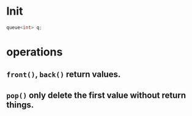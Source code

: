 # Init
```cpp
queue<int> q;
```

# operations
## `front()`, `back()` return values.
## `pop()` only delete the first value without return things.
